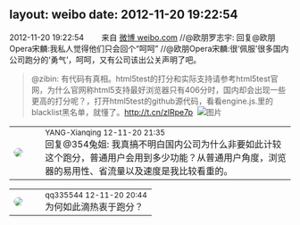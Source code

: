 layout: weibo
date: 2012-11-20 19:22:54
---
<meta name="referrer" content="no-referrer" />

2012-11-20 19:22:54  &nbsp;&nbsp;&nbsp;&nbsp;&nbsp;&nbsp; 来自 <a href="http://weibo.com/" rel="nofollow">微博 weibo.com</a>
//@欧朋罗志宇: 回复@欧朋Opera宋麟:我私人觉得他们只会回个“呵呵” //@欧朋Opera宋麟:很‘佩服’很多国内公司跑分的‘勇气’，呵呵，又有公司该出公关声明了吧。
>  @zibin: 有代码有真相。html5test的打分和实际支持请参考html5test官网，为什么官网称html5支持最好浏览器只有406分时，国内却会出现一些更高的打分呢？，打开html5test的github源代码，看看engine.js.里的blacklist黑名单，就懂了。http://t.cn/zlRpe7p ​​​
>  ![图片](https://ww1.sinaimg.cn/large/651d3bbcjw1dy1hbrujc0j.jpg)

<table style="width: 100%;">
  <tr>
    <td style="width: 40px;"><img style="border-radius:50%" src="https://tva3.sinaimg.cn/crop.0.0.180.180.50/6ce012ccjw1e8qgp5bmzyj2050050aa8.jpg?KID=imgbed,tva&Expires=1624465780&ssig=Iemknxye%2Fm"></td>
    <td colspan="2"><small>YANG-Xianqing 12-11-20 21:35</small><br/>回复@354兔姐: 我真搞不明白国内公司为什么非要如此计较这个跑分，普通用户会用到多少功能？从普通用户角度，浏览器的易用性、省流量以及速度是我比较看重的。</td>
  </tr>
</table>

<table style="width: 100%;">
  <tr>
    <td style="width: 40px;"><img style="border-radius:50%" src="https://tva4.sinaimg.cn/crop.0.0.180.180.50/7d25944djw1e8qgp5bmzyj2050050aa8.jpg?KID=imgbed,tva&Expires=1624465780&ssig=xNyW3efZyx"></td>
    <td colspan="2"><small>qq335544 12-11-20 20:44</small><br/>为何如此滴热衷于跑分？</td>
  </tr>
</table>
